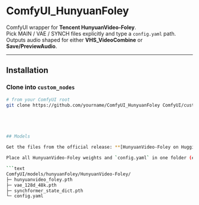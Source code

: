 # ComfyUI_HunyuanFoley
ComfyUI wrapper for **Tencent HunyuanVideo-Foley**.  
Pick MAIN / VAE / SYNCH files explicitly and type a `config.yaml` path.  
Outputs audio shaped for either **VHS_VideoCombine** or **Save/PreviewAudio**.

---

## Installation

### Clone into `custom_nodes`
```bash
# from your ComfyUI root
git clone https://github.com/yourname/ComfyUI_HunyuanFoley ComfyUI/custom_nodes/ComfyUI_HunyuanFoley





## Models

Get the files from the official release: **[HunyuanVideo-Foley on Hugging Face](https://huggingface.co/tencent/HunyuanVideo-Foley/tree/main)**

Place all HunyuanVideo-Foley weights and `config.yaml` in one folder (either `hunyuanFoley` or `hunyuanfoley` is accepted):

```text
ComfyUI/models/hunyuanFoley/HunyuanVideo-Foley/
├─ hunyuanvideo_foley.pth
├─ vae_128d_48k.pth
├─ synchformer_state_dict.pth
└─ config.yaml

